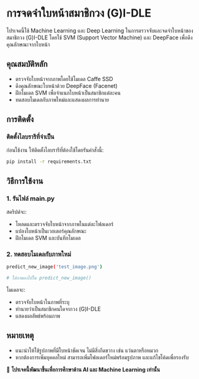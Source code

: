 # การจดจำใบหน้าสมาชิกวง (G)I-DLE

โปรเจคนี้ใช้ Machine Learning และ Deep Learning ในการตรวจจับและจดจำใบหน้าของสมาชิกวง (G)I-DLE โดยใช้ SVM (Support Vector Machine) และ DeepFace เพื่อดึงคุณลักษณะจากใบหน้า

## คุณสมบัติหลัก
- ตรวจจับใบหน้าจากภาพโดยใช้โมเดล Caffe SSD
- ดึงคุณลักษณะใบหน้าด้วย DeepFace (Facenet)
- ฝึกโมเดล SVM เพื่อจำแนกใบหน้าเป็นสมาชิกแต่ละคน
- ทดสอบโมเดลกับภาพใหม่และแสดงผลการทำนาย

## การติดตั้ง
### ติดตั้งไลบรารีที่จำเป็น
ก่อนใช้งาน ให้ติดตั้งไลบรารีที่ต้องใช้โดยรันคำสั่งนี้:
```bash
pip install -r requirements.txt
```

## วิธีการใช้งาน
### 1. รันไฟล์ main.py
สคริปต์จะ:
- โหลดและตรวจจับใบหน้าจากภาพในแต่ละโฟลเดอร์
- แปลงใบหน้าเป็นเวกเตอร์คุณลักษณะ
- ฝึกโมเดล SVM และบันทึกโมเดล

### 2. ทดสอบโมเดลกับภาพใหม่
```bash
predict_new_image('test_image.png')

# ใส่ภาพลงไปใน predict_new_image()
```
โมเดลจะ:
- ตรวจจับใบหน้าในภาพที่ระบุ
- ทำนายว่าเป็นสมาชิกคนใดจากวง (G)I-DLE
- แสดงผลลัพธ์พร้อมภาพ

## หมายเหตุ
- แนะนำให้ใช้รูปภาพที่มีใบหน้าชัดเจน ไม่มีสิ่งกีดขวาง เช่น แว่นตาหรือหมวก
- หากต้องการเพิ่มบุคคลใหม่ สามารถเพิ่มโฟลเดอร์ใหม่พร้อมรูปภาพ และแก้ไขโค้ดเพื่อรองรับ

📌 **โปรเจคนี้พัฒนาขึ้นเพื่อการศึกษาด้าน AI และ Machine Learning เท่านั้น**


